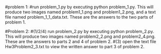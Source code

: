 #problem 1:
#run problem_1.py by executing python problem_1.py. This will produce two images named problem1_1.png and problem1_2.png, and a text file named problem_1_1_data.txt. These are the answers to the two parts of problem 1.

#Problem 2:
#(1/2/4) run problem_2.py by executing python problem_2.py. This will produce two images named problem2_2.png and problem2_4.png. These are the answers to parts 2 and 4 of problem 2.
#(3) open the text file Hw3Problem2_3.txt to view the written answer to part 3 of problem 2.
